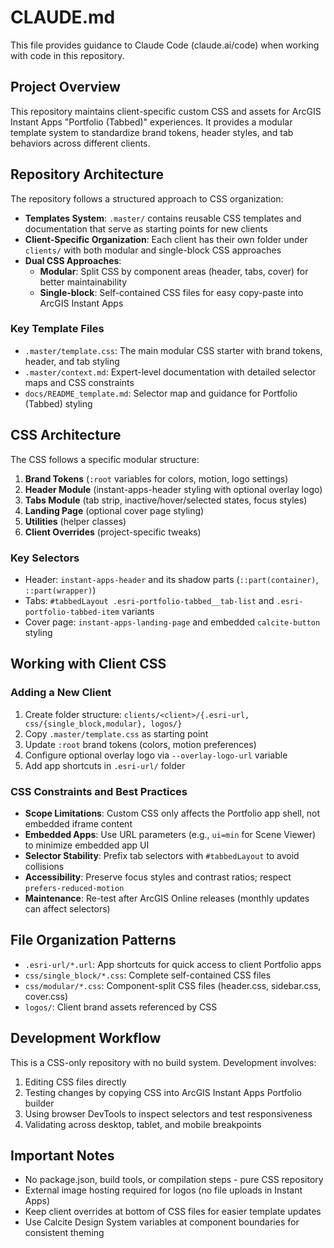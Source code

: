 # CLAUDE.md

This file provides guidance to Claude Code (claude.ai/code) when working with code in this repository.

## Project Overview

This repository maintains client-specific custom CSS and assets for ArcGIS Instant Apps "Portfolio (Tabbed)" experiences. It provides a modular template system to standardize brand tokens, header styles, and tab behaviors across different clients.

## Repository Architecture

The repository follows a structured approach to CSS organization:

- **Templates System**: `.master/` contains reusable CSS templates and documentation that serve as starting points for new clients
- **Client-Specific Organization**: Each client has their own folder under `clients/` with both modular and single-block CSS approaches
- **Dual CSS Approaches**:
  - **Modular**: Split CSS by component areas (header, tabs, cover) for better maintainability
  - **Single-block**: Self-contained CSS files for easy copy-paste into ArcGIS Instant Apps

### Key Template Files

- `.master/template.css`: The main modular CSS starter with brand tokens, header, and tab styling
- `.master/context.md`: Expert-level documentation with detailed selector maps and CSS constraints
- `docs/README_template.md`: Selector map and guidance for Portfolio (Tabbed) styling

## CSS Architecture

The CSS follows a specific modular structure:

1. **Brand Tokens** (`:root` variables for colors, motion, logo settings)
2. **Header Module** (instant-apps-header styling with optional overlay logo)
3. **Tabs Module** (tab strip, inactive/hover/selected states, focus styles)
4. **Landing Page** (optional cover page styling)
5. **Utilities** (helper classes)
6. **Client Overrides** (project-specific tweaks)

### Key Selectors

- Header: `instant-apps-header` and its shadow parts (`::part(container)`, `::part(wrapper)`)
- Tabs: `#tabbedLayout .esri-portfolio-tabbed__tab-list` and `.esri-portfolio-tabbed-item` variants
- Cover page: `instant-apps-landing-page` and embedded `calcite-button` styling

## Working with Client CSS

### Adding a New Client

1. Create folder structure: `clients/<client>/{.esri-url, css/{single_block,modular}, logos/}`
2. Copy `.master/template.css` as starting point
3. Update `:root` brand tokens (colors, motion preferences)
4. Configure optional overlay logo via `--overlay-logo-url` variable
5. Add app shortcuts in `.esri-url/` folder

### CSS Constraints and Best Practices

- **Scope Limitations**: Custom CSS only affects the Portfolio app shell, not embedded iframe content
- **Embedded Apps**: Use URL parameters (e.g., `ui=min` for Scene Viewer) to minimize embedded app UI
- **Selector Stability**: Prefix tab selectors with `#tabbedLayout` to avoid collisions
- **Accessibility**: Preserve focus styles and contrast ratios; respect `prefers-reduced-motion`
- **Maintenance**: Re-test after ArcGIS Online releases (monthly updates can affect selectors)

## File Organization Patterns

- `.esri-url/*.url`: App shortcuts for quick access to client Portfolio apps
- `css/single_block/*.css`: Complete self-contained CSS files
- `css/modular/*.css`: Component-split CSS files (header.css, sidebar.css, cover.css)
- `logos/`: Client brand assets referenced by CSS

## Development Workflow

This is a CSS-only repository with no build system. Development involves:

1. Editing CSS files directly
2. Testing changes by copying CSS into ArcGIS Instant Apps Portfolio builder
3. Using browser DevTools to inspect selectors and test responsiveness
4. Validating across desktop, tablet, and mobile breakpoints

## Important Notes

- No package.json, build tools, or compilation steps - pure CSS repository
- External image hosting required for logos (no file uploads in Instant Apps)
- Keep client overrides at bottom of CSS files for easier template updates
- Use Calcite Design System variables at component boundaries for consistent theming